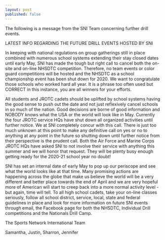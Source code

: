 ```yaml
---
layout: post
published: false
---
```

The following is a message from the SNI Team concerning further drill events.

LATEST INFO REGARDING THE FUTURE DRILL EVENTS HOSTED BY SNI

In keeping with national regulations on group gatherings still in place combined with numerous school systems extending their stay closed dates until early May, SNI has made the tough but right call to cancel both the on-site and on-line NHSDTC competition. Therefore, no team events or color guard competitions will be hosted and the NHSDTC as a school championship event has been shut down for 2020. We want to congratulate those schools who worked hard all year. It is a phrase too often used but CORRECT in this instance, you are all winners for your efforts.

All students and JROTC cadets should be uplifted by school systems having the good sense to push out the date and not just reflexively cancel schools in so much of the nation. Good decisions are borne of good information and NOBODY knows what the USA or the world will look like in May. Currently the four JROTC service HQs have shut down all organized activities until further notice. We at SNI completely concur with this call. There is just too much unknown at this point to make any definitive call on yes or no to anything at any point in the future so shutting down until further notice from their perspective is the prudent call. Both the Air Force and Marine Corps JROTC HQs have asked SNI to not involve their service with anything this summer and we will honor that request. They will be plenty busy enough getting ready for the 2020-21 school year no doubt!

SNI has set an internal date of early May to pop up our periscope and see what the world looks like at that time. Many promising actions are happening across the globe that make us believe the world will be a very different and better place towards the end of April and we are very hopeful more of American will start to creep back into a more normal activity level - but again, time will tell. To all high school cadets, take your on-line classes seriously, follow all school district, service, local, state and federal guidelines in place and look for more information on future SNI events through email, the Facebook page for both the NHSDTC, Individual Drill competitions and the Nationals Drill Camp.

The Sports Network International Team

Samantha, Justin, Sharron, Jennifer
